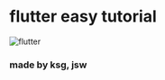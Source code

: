 # flutter easy tutorial

![flutter](https://cdn.arstechnica.net/wp-content/uploads/2018/02/7-2.jpg)

### made by ksg, jsw
